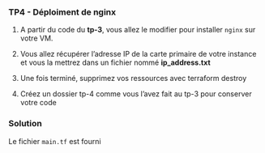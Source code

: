 ### TP4 - Déploiment de nginx

1. A partir du code du **tp-3**, vous allez le modifier pour installer `nginx` sur votre VM.

2. Vous allez récupérer l’adresse IP de la carte primaire de votre instance et vous la mettrez dans un fichier nommé  **ip_address.txt**

3. Une fois terminé, supprimez vos ressources avec terraform destroy

4. Créez un dossier tp-4 comme vous l’avez fait au tp-3 pour conserver votre code

### Solution
Le fichier `main.tf` est fourni